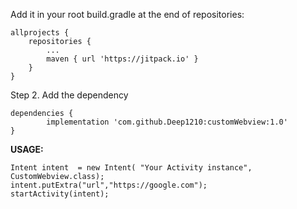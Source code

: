 Add it in your root build.gradle at the end of repositories:

	allprojects {
		repositories {
			...
			maven { url 'https://jitpack.io' }
		}
	}
Step 2. Add the dependency

	dependencies {
	        implementation 'com.github.Deep1210:customWebview:1.0'
	}


**USAGE:** 
```
Intent intent  = new Intent( "Your Activity instance", CustomWebview.class);
intent.putExtra("url","https://google.com");
startActivity(intent);
```
